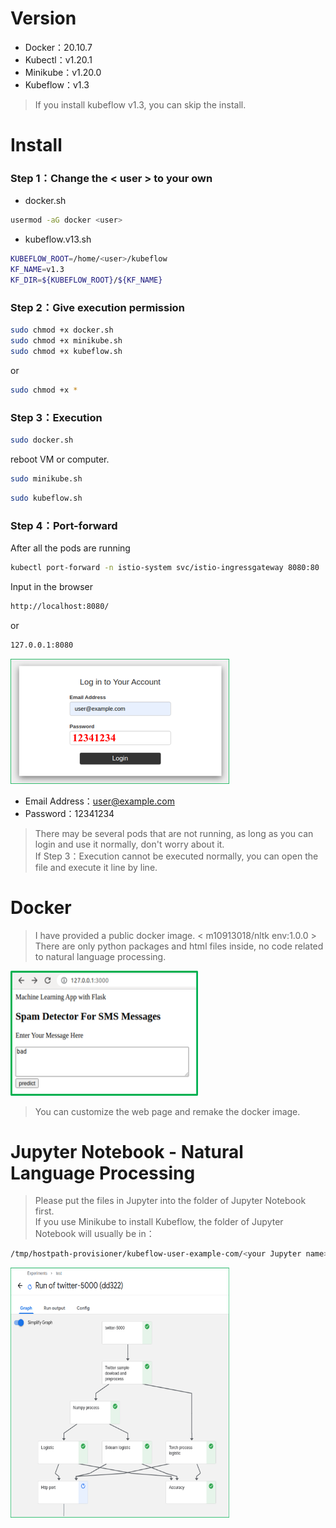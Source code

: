 # Version

* Docker：20.10.7
* Kubectl：v1.20.1
* Minikube：v1.20.0
* Kubeflow：v1.3

> If you install kubeflow v1.3, you can skip the install.

# Install

### Step 1：Change the < user > to your own
* docker.sh
```Bash
usermod -aG docker <user>
```
* kubeflow.v13.sh
```Bash
KUBEFLOW_ROOT=/home/<user>/kubeflow
KF_NAME=v1.3
KF_DIR=${KUBEFLOW_ROOT}/${KF_NAME}
```
### Step 2：Give execution permission
```Bash
sudo chmod +x docker.sh
sudo chmod +x minikube.sh
sudo chmod +x kubeflow.sh
```
or
```Bash
sudo chmod +x *
```
### Step 3：Execution
```Bash
sudo docker.sh
```
reboot VM or computer.
```Bash
sudo minikube.sh
```
```Bash
sudo kubeflow.sh
```
### Step 4：Port-forward
After all the pods are running
```Bash
kubectl port-forward -n istio-system svc/istio-ingressgateway 8080:80
```
Input in the browser
```Bash
http://localhost:8080/
```
or
```Bash
127.0.0.1:8080
```
<img src="https://github.com/WEICHINLIN/Kubeflow---Natural-Language-Processing/blob/main/image/login.png" width="350" height="200" alt="Login Picture"/><br/>
* Email Address：user@example.com
* Password：12341234

> There may be several pods that are not running, as long as you can login and use it normally, don't worry about it. \
> If Step 3：Execution cannot be executed normally, you can open the file and execute it line by line.

# Docker

> I have provided a public docker image. < m10913018/nltk env:1.0.0 > \
> There are only python packages and html files inside, no code related to natural language processing.

<img src="https://github.com/WEICHINLIN/Kubeflow---Natural-Language-Processing/blob/main/image/http.png" width="300" height="200" alt="Http Picture"/><br/>

> You can customize the web page and remake the docker image.

# Jupyter Notebook - Natural Language Processing
> Please put the files in Jupyter into the folder of Jupyter Notebook first. \
> If you use Minikube to install Kubeflow, the folder of Jupyter Notebook will usually be in：
```Bash
/tmp/hostpath-provisioner/kubeflow-user-example-com/<your Jupyter name>
```

<img src="https://github.com/WEICHINLIN/Kubeflow---Natural-Language-Processing/blob/main/image/nltk.png" width="350" height="400" alt="NLTK Pipeline Picture"/><br/>
